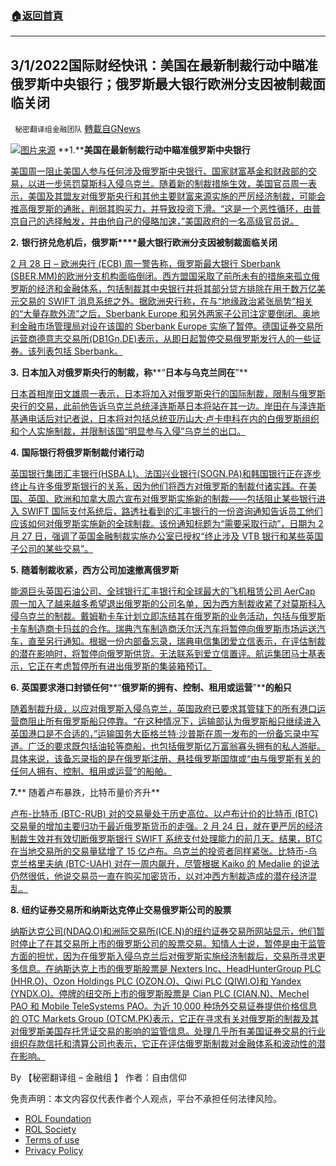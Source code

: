 ###  [:house:返回首頁](https://github.com/ourhimalayas/txt)
---


## 3/1/2022国际财经快讯：美国在最新制裁行动中瞄准俄罗斯中央银行；俄罗斯最大银行欧洲分支因被制裁面临关闭
` 秘密翻译组金融团队` [轉載自GNews](https://gnews.org/zh-hans/2089093/)

![](https://assets.gnews.org/wp-content/uploads/2022/03/图片1-6.png)[图片来源](https://www.newsmax.com/)
**1.****美国在最新制裁行动中瞄准俄罗斯中央银行**

[美国周一阻止美国人参与任何涉及俄罗斯中央银行、国家财富基金和财政部的交易，以进一步惩罚莫斯科入侵乌克兰。随着新的制裁措施生效，美国官员周一表示，美国及其盟友对俄罗斯央行和其他主要财富来源实施的严厉经济制裁，可能会推高俄罗斯的通胀，削弱其购买力，并导致投资下滑。“这是一个恶性循环，由普京自己的选择触发，并由他自己的侵略加速，”美国政府的一名高级官员说。](https://www.newsmax.com/headline/us-russia-central-bank-sanctions/2022/02/28/id/1058811/)

**2.** **银行挤兑****危机后****，俄罗斯****最大银行欧洲分支因被制裁面临关闭**

[2 月 28 日 – 欧洲央行 (ECB) 周一警告称，俄罗斯最大银行 Sberbank (SBER.MM)的欧洲分支机构面临倒闭。西方盟国采取了前所未有的措施来孤立俄罗斯的经济和金融体系，包括制裁其中央银行并将其部分贷方排除在用于数万亿美元交易的 SWIFT 消息系统之外。据欧洲央行称，在与“地缘政治紧张局势”相关的“大量存款外流”之后，Sberbank Europe 和另外两家子公司注定要倒闭。奥地利金融市场管理局对设在该国的 Sberbank Europe 实施了暂停。德国证券交易所运营商德意志交易所(DB1Gn.DE)表示，从即日起暂停交易俄罗斯发行人的一些证券。该列表包括 Sberbank。](https://www.reuters.com/markets/europe/european-banks-set-open-lower-after-raft-fresh-sanctions-2022-02-28/)

**3.** **日本加入对俄罗斯央行的制裁，称****“****日本与乌克兰同在****”**

[日本首相岸田文雄周一表示，日本将加入对俄罗斯央行的国际制裁，限制与俄罗斯央行的交易，此前他告诉乌克兰总统泽连斯基日本将站在其一边。岸田在与泽连斯基通电话后对记者说，日本将对包括总统亚历山大·卢卡申科在内的白俄罗斯组织和个人实施制裁，并限制该国“明显参与入侵”乌克兰的出口。](https://www.reuters.com/business/japan-govt-cbank-executives-meet-ukraine-crisis-jolts-markets-2022-02-28/)

**4.** **国际银行将俄罗斯制裁付诸行动**

[英国银行集团汇丰银行(HSBA.L)、法国兴业银行(SOGN.PA)和韩国银行正在逐步终止与许多俄罗斯银行的关系，因为他们将西方对俄罗斯的制裁付诸实践。在美国、英国、欧洲和加拿大周六宣布对俄罗斯实施新的制裁——包括阻止某些银行进入 SWIFT 国际支付系统后，路透社看到的汇丰银行的一份咨询通知告诉员工他们应该如何对俄罗斯实施新的全球制裁。该份通知标题为“需要采取行动”，日期为 2 月 27 日，强调了英国金融制裁实施办公室已授权“终止涉及 VTB 银行和某些英国子公司的某些交易”。](https://www.reuters.com/business/finance/international-banks-put-russian-sanctions-into-action-2022-02-28/)

**5.** **随着制裁收紧，西方公司****加速撤离****俄罗斯**

[能源巨头英国石油公司、全球银行汇丰银行和全球最大的飞机租赁公司 AerCap 周一加入了越来越多希望退出俄罗斯的公司名单，因为西方制裁收紧了对莫斯科入侵乌克兰的制裁。戴姆勒卡车计划立即冻结其在俄罗斯的业务活动，包括与俄罗斯卡车制造商卡玛兹的合作。瑞典汽车制造商沃尔沃汽车将暂停向俄罗斯市场运送汽车，直至另行通知。根据一份内部备忘录，瑞典电信集团爱立信表示，在评估制裁的潜在影响时，将暂停向俄罗斯供货。无法联系到爱立信置评。航运集团马士基表示，它正在考虑暂停所有进出俄罗斯的集装箱预订。](https://www.oann.com/bp-exit-opens-new-front-in-wests-campaign-against-russia/)

**6.** **英国要****求****港口封锁任何****“****俄罗斯的拥有、控制、租用或运营****”****的船只**

[随着制裁升级，以应对俄罗斯入侵乌克兰，英国政府已要求其管辖下的所有港口运营商阻止所有俄罗斯船只停靠。“在这种情况下，运输部认为俄罗斯船只继续进入英国港口是不合适的，”运输国务大臣格兰特·沙普斯在周一发布的一份备忘录中写道。广泛的要求既包括油轮等商船，也包括俄罗斯亿万富翁寡头拥有的私人游艇。具体来说，该备忘录指的是在俄罗斯注册、悬挂俄罗斯国旗或“由与俄罗斯有关的任何人拥有、控制、租用或运营”的船舶。](https://www.businessinsider.com/uk-ports-block-russian-ships-tankers-yachts-2022-2)

**7.**** 随着卢布暴跌，比特币量价齐升**

[卢布-比特币 (BTC-RUB) 对的交易量处于历史高位。以卢布计价的比特币 (BTC) 交易量的增加主要归功于最近俄罗斯货币的走强。2 月 24 日，就在更严厉的经济制裁生效并有效切断俄罗斯银行 SWIFT 系统支付处理能力的前几天。结果，BTC 在当地交易所的交易量猛增了 15 亿卢布。乌克兰的投资者同样紧张。比特币-乌克兰格里夫纳 (BTC-UAH) 对在一周内飙升，尽管根据 Kaiko 的 Medalie 的说法仍然很低，他说交易员一直在购买加密货币，以对冲西方制裁造成的潜在经济混乱。](https://www.newsbtc.com/news/bitcoin-volumes-surge-as-ruble-plummets/)

**8.** **纽约证券交易所和纳斯达克停止交易俄罗斯公司的股票**

[纳斯达克公司(NDAQ.O)和洲际交易所(ICE.N)的纽约证券交易所网站显示，他们暂时停止了在其交易所上市的俄罗斯公司的股票交易。知情人士说，暂停是由于监管方面的担忧，因为在俄罗斯入侵乌克兰后对俄罗斯实施经济制裁后，交易所寻求更多信息。在纳斯达克上市的俄罗斯股票是 Nexters Inc、HeadHunterGroup PLC (HHR.O)、Ozon Holdings PLC (OZON.O)、Qiwi PLC (QIWI.O)和 Yandex (YNDX.O)。停牌的纽交所上市的俄罗斯股票是 Cian PLC (CIAN.N)、Mechel PAO 和 Mobile TeleSystems PAO。为近 10,000 种场外交易证券提供价格信息的 OTC Markets Group (OTCM.PK)表示，它正在寻求有关对俄罗斯的制裁及其对俄罗斯美国存托凭证交易的影响的监管信息。处理几乎所有美国证券交易的行业组织存款信托和清算公司也表示，它正在评估俄罗斯制裁对金融体系和波动性的潜在影响。](https://www.reuters.com/business/nyse-nasdaq-halt-trading-stocks-russia-based-companies-2022-02-28/)

By 【秘密翻译组 – 金融组 】
作者：自由信仰

 

免责声明：本文内容仅代表作者个人观点，平台不承担任何法律风险。

- [ROL Foundation](https://rolfoundation.org/)
- [ROL Society](https://rolsociety.org/)
- [Terms of use](https://gnews.org/terms-of-use-3/)
- [Privacy Policy](https://gnews.org/privacy-policy/)
